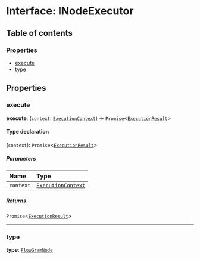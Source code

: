 # Interface: INodeExecutor

## Table of contents

### Properties

* [execute](/auto-docs/interface/interfaces/INodeExecutor.md#execute)
* [type](/auto-docs/interface/interfaces/INodeExecutor.md#type)

## Properties

### execute

**execute**: (`context`: [`ExecutionContext`](/auto-docs/interface/interfaces/ExecutionContext.md)) => `Promise`<[`ExecutionResult`](/auto-docs/interface/interfaces/ExecutionResult.md)>

#### Type declaration

(`context`): `Promise`<[`ExecutionResult`](/auto-docs/interface/interfaces/ExecutionResult.md)>

##### Parameters

| Name | Type |
| :------ | :------ |
| `context` | [`ExecutionContext`](/auto-docs/interface/interfaces/ExecutionContext.md) |

##### Returns

`Promise`<[`ExecutionResult`](/auto-docs/interface/interfaces/ExecutionResult.md)>

***

### type

**type**: [`FlowGramNode`](/auto-docs/interface/enums/FlowGramNode.md)
